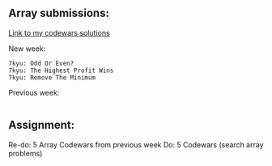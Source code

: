 ## Array submissions:
[Link to my codewars solutions](https://github.com/boobeh123/Codewars)

New week:
```
7kyu: Odd Or Even?
7kyu: The Highest Profit Wins
7kyu: Remove The Minimum
```
Previous week:
```
```

## Assignment:
Re-do: 5 Array Codewars from previous week
Do: 5 Codewars 
(search array problems)
